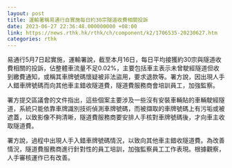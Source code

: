 ```yaml
---
layout: post
title: 運輸署稱易通行自實施每日約30宗隧道收費相關投訴
date: 2023-06-27 22:36:48.000000000 +08:00
link: https://news.rthk.hk/rthk/ch/component/k2/1706535-20230627.htm
categories: rthk
---
```


易通行5月7日起實施，運輸署說，截至本月16日，每日平均接獲約30宗與隧道收費相關的投訴，佔整體車流量不足0.02%，主要包括車主表示未曾駛經隧道但收到繳費通知，或稱其車牌號碼懷疑被非法盜用，要求退款等。署方說，因出現人手人錯車牌號碼而向其他車主錯收隧道費，隧道費服務商會培訓員工，加強監察。

署方提交區議會的文件指出，這些個案主要涉及一些沒有安裝車輛貼的車輛駛經隧道，系統只能依靠車牌識別技術偵測車牌號碼，而被擷取的車牌號碼上有污垢或被遮蓋，以致影像不夠清晰，隧道費服務商要安排人手核對車牌號碼後，才向車主收取隧道費。

署方說，過程中出現人手入錯車牌號碼情況，以致向其他車主錯收隧道費。為改善情況，隧道費服務商進行針對性的員工培訓，加強監察員工工作表現。根據觀察，人手審核運作已有改善。
